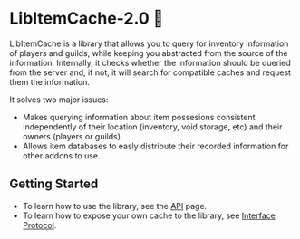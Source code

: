 # LibItemCache-2.0 :floppy_disk:
LibItemCache is a library that allows you to query for inventory information of players and guilds, while keeping you abstracted from the source of the information. Internally, it checks whether the information should be queried from the server and, if not, it will search for compatible caches and request them the information.

It solves two major issues:
* Makes querying information about item possesions consistent independently of their location (inventory, void storage, etc) and their owners (players or guilds).
* Allows item databases to easly distribute their recorded information for other addons to use.


## Getting Started
* To learn how to use the library, see the [API](https://github.com/Jaliborc/LibItemCache-2.0/wiki/API) page.
* To learn how to expose your own cache to the library, see [Interface Protocol](https://github.com/Jaliborc/LibItemCache-2.0/wiki/Interface-Protocol).
